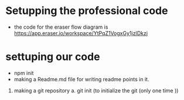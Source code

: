 # Setupping the professional code
- the code for the eraser flow diagram is https://app.eraser.io/workspace/YtPqZ1VogxGy1jzIDkzj

# settuping our code
- npm init 
- making a Readme.md file for writing readme points in it.
1. making a git repository
a. git init (to initialize the git (only one time ))